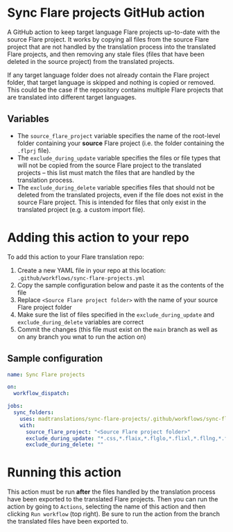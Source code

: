 # Sync Flare projects GitHub action
A GitHub action to keep target language Flare projects up-to-date with the source Flare project. It works by copying all files from the source Flare project that are not handled by the translation process into the translated Flare projects, and then removing any stale files (files that have been deleted in the source project) from the translated projects.

If any target language folder does not already contain the Flare project folder, that target language is skipped and nothing is copied or removed. This could be the case if the repository contains multiple Flare projects that are translated into different target languages.

## Variables
- The `source_flare_project` variable specifies the name of the root-level folder containing your **source** Flare project (i.e. the folder containing the `.flprj` file).
- The `exclude_during_update` variable specifies the files or file types that will not be copied from the source Flare project to the translated projects – this list must match the files that are handled by the translation process.
- The `exclude_during_delete` variable specifies files that should not be deleted from the translated projects, even if the file does not exist in the source Flare project. This is intended for files that only exist in the translated project (e.g. a custom import file).

# Adding this action to your repo
To add this action to your Flare translation repo:
1. Create a new YAML file in your repo at this location: `.github/workflows/sync-flare-projects.yml`
2. Copy the sample configuration below and paste it as the contents of the file
3. Replace `<Source Flare project folder>` with the name of your source Flare project folder
4. Make sure the list of files specified in the `exclude_during_update` and `exclude_during_delete` variables are correct
5. Commit the changes (this file must exist on the `main` branch as well as on any branch you wnat to run the action on)

## Sample configuration
```yaml
name: Sync Flare projects

on:
  workflow_dispatch:

jobs:
  sync_folders:
    uses: madtranslations/sync-flare-projects/.github/workflows/sync-flare-projects.yml@main
    with:
      source_flare_project: "<Source Flare project folder>"
      exclude_during_update: "*.css,*.flaix,*.flglo,*.flixl,*.fllng,*.flmco,*.flmsp,*.flpgl,*.flprj,*.flskn,*.flsnp,*.fltar,*.fltoc,*.flvar,*.htm,*.html,*.mcsyns,*.props"
      exclude_during_delete: ""
```

# Running this action
This action must be run **after** the files handled by the translation process have been exported to the translated Flare projects. Then you can run the action by going to `Actions`, selecting the name of this action and then clicking `Run workflow` (top right). Be sure to run the action from the branch the translated files have been exported to.
